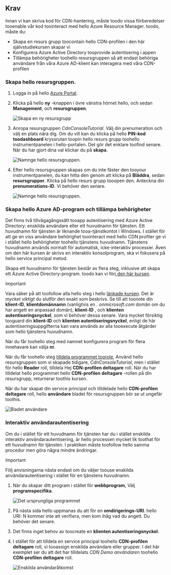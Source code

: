 ## <a name="prerequisites"></a>Krav
Innan vi kan skriva kod för CDN-hantering, måste toodo vissa förberedelser tooenable vår kod toointeract med hello Azure Resource Manager.  toodo, måste du:

* Skapa en resurs grupp toocontain hello CDN-profilen i den här självstudiekursen skapar vi
* Konfigurera Azure Active Directory tooprovide autentisering i appen
* Tillämpa behörigheter toohello resursgruppen så att endast behöriga användare från våra Azure AD-klient kan interagera med våra CDN-profilen

### <a name="creating-hello-resource-group"></a>Skapa hello resursgruppen.
1. Logga in på hello [Azure Portal](https://portal.azure.com).
2. Klicka på hello **ny** -knappen i övre vänstra hörnet hello, och sedan **Management**, och **resursgruppen**.

    ![Skapa en ny resursgrupp](./media/cdn-app-dev-prep/cdn-new-rg-1-include.png)
3. Anropa resursgruppen *CdnConsoleTutorial*.  Välj din prenumeration och välj en plats nära dig.  Om du vill kan du klicka på hello **PIN-kod toodashboard** kryssrutan toopin hello resurs grupp toohello instrumentpanelen i hello-portalen.  Det gör det enklare toofind senare.  När du har gjort dina val klickar du på **skapa**.

    ![Namnge hello resursgruppen.](./media/cdn-app-dev-prep/cdn-new-rg-2-include.png)
4. Efter hello resursgruppen skapas om du inte fäster den tooyour instrumentpanelen, du kan hitta den genom att klicka på **Bläddra**, sedan **resursgrupper**.  Klicka på hello resurs grupp tooopen den.  Anteckna din **prenumerations-ID**.  Vi behöver den senare.

    ![Namnge hello resursgruppen.](./media/cdn-app-dev-prep/cdn-subscription-id-include.png)

### <a name="creating-hello-azure-ad-application-and-applying-permissions"></a>Skapa hello Azure AD-program och tillämpa behörigheter
Det finns två tillvägagångssätt tooapp autentisering med Azure Active Directory: enskilda användare eller ett huvudnamn för tjänsten. Ett huvudnamn för tjänsten är liknande tooa-tjänstkontot i Windows.  I stället för att ge en viss användare behörighet toointeract med hello CDN profiler ge vi i stället hello behörigheter toohello tjänstens huvudnamn.  Tjänstens huvudnamn används normalt för automatisk, icke-interaktiv processer.  Även om den här kursen är skrivs en interaktiv konsolprogram, ska vi fokusera på hello service principal metod.

Skapa ett huvudnamn för tjänsten består av flera steg, inklusive att skapa ett Azure Active Directory-program.  toodo kan vi för[i den här kursen](../articles/resource-group-create-service-principal-portal.md).

> [!IMPORTANT]
> Vara säker på att toofollow alla hello steg i hello [länkade kursen](../articles/resource-group-create-service-principal-portal.md).  Det är *mycket viktigt* du slutför den exakt som beskrivs.  Se till att toonote din **klient-ID**, **klientdomännamn** (vanligtvis en *. onmicrosoft.com* domän om du har angett en anpassad domän), **klient-ID** , och **klienten autentiseringsnyckel**, som vi behöver dessa senare.  Vara mycket försiktig tooguard din **klient-ID** och **klienten autentiseringsnyckel**, enligt de här autentiseringsuppgifterna kan vara används av alla tooexecute åtgärder som hello tjänstens huvudnamn.
>
> När du får toohello steg med namnet konfigurera program för flera innehavare kan välja **nr**.
>
> När du får toohello steg [tilldela programmet toorole](../articles/azure-resource-manager/resource-group-create-service-principal-portal.md#assign-application-to-role), Använd hello resursgruppen som vi skapade tidigare, *CdnConsoleTutorial*, men i stället för hello **Reader** roll, tilldela Hej **CDN-profilen deltagare** roll.  När du har tilldelat hello programmet hello **CDN-profilen deltagare** -rollen på din resursgrupp, returnerar toothis kursen. 
>
>

När du har skapat din service principal och tilldelade hello **CDN-profilen deltagare** roll, hello **användare** bladet för resursgruppen bör se ut ungefär toothis.

![Bladet användare](./media/cdn-app-dev-prep/cdn-service-principal-include.png)

### <a name="interactive-user-authentication"></a>Interaktiv användarautentisering
Om du i stället för ett huvudnamn för tjänsten har du i stället enskilda interaktiv användarautentisering, är hello processen mycket lik toothat för ett huvudnamn för tjänsten.  I praktiken måste toofollow hello samma procedur men göra några mindre ändringar.

> [!IMPORTANT]
> Följ anvisningarna nästa endast om du väljer toouse enskilda användarautentisering i stället för en tjänstens huvudnamn.
>
>

1. När du skapar ditt program i stället för **webbprogram**, Välj **programspecifika**.

    ![Det ursprungliga programmet](./media/cdn-app-dev-prep/cdn-native-application-include.png)
2. På nästa sida hello uppmanas du att för en **omdirigerings-URI**.  hello URI: N kommer inte att verifiera, men kom ihåg vad du angett.  Du behöver det senare.
3. Det finns inget behov av toocreate en **klienten autentiseringsnyckel**.
4. I stället för att tilldela en service principal toohello **CDN-profilen deltagare** roll, vi tooassign enskilda användare eller grupper.  I det här exemplet ser du att det har tilldelats *CDN Demo användaren* toohello **CDN-profilen deltagare** roll.  

    ![Enskilda användaråtkomst](./media/cdn-app-dev-prep/cdn-aad-user-include.png)
